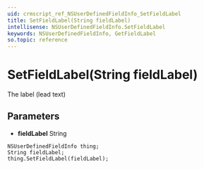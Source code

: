 ```yaml
---
uid: crmscript_ref_NSUserDefinedFieldInfo_SetFieldLabel
title: SetFieldLabel(String fieldLabel)
intellisense: NSUserDefinedFieldInfo.SetFieldLabel
keywords: NSUserDefinedFieldInfo, GetFieldLabel
so.topic: reference
---
```


# SetFieldLabel(String fieldLabel)

The label (lead text)

## Parameters

* **fieldLabel** String

```crmscript
NSUserDefinedFieldInfo thing;
String fieldLabel;
thing.SetFieldLabel(fieldLabel);
```

